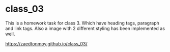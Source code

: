 # class_03
This is a homework task for class 3. Which have heading tags, paragraph and link tags. Also a image with 2 different styling has been implemented as well.


https://zaedtonmoy.github.io/class_03/
